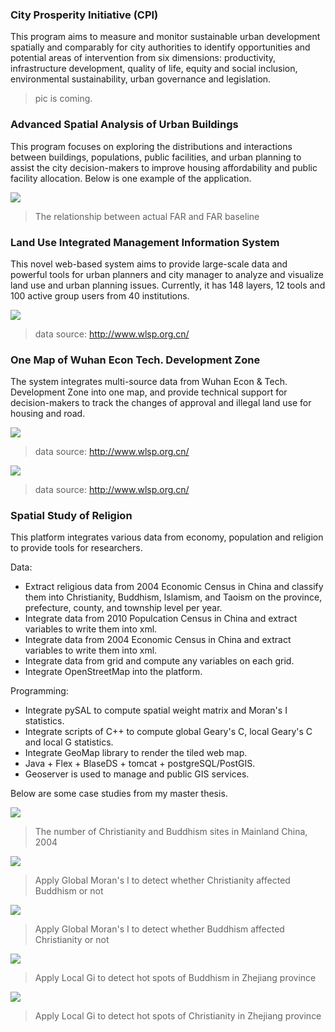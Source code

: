 ### City Prosperity Initiative (CPI)

This program aims to measure and monitor sustainable urban development spatially and comparably for city authorities to identify opportunities and potential areas of intervention from six dimensions: productivity, infrastructure development, quality of life, equity and social inclusion, environmental sustainability, urban governance and legislation.

> pic is coming.

### Advanced Spatial Analysis of Urban Buildings 

This program focuses on exploring the distributions and interactions between buildings, populations, public facilities, and urban planning to assist the city decision-makers to improve housing affordability and public facility allocation.
Below is one example of the application.

![](https://github.com/SmartWang18/Changzhen/blob/master/img/buildings.png)
> The relationship between actual FAR and FAR baseline


### Land Use Integrated Management Information System 

This novel web-based system aims to provide large-scale data and powerful tools for urban planners and city manager to analyze and visualize land use and urban planning issues. Currently, it has 148 layers, 12 tools and 100 active group users from 40 institutions.

![](http://www.wlsp.org.cn/UploadFiles/Images//admin/201604/%E7%B3%BB%E7%BB%9F%E6%88%AA%E5%9B%BE.jpg.axd)
> data source: http://www.wlsp.org.cn/


### One Map of Wuhan Econ Tech. Development Zone 

The system integrates multi-source data from Wuhan Econ & Tech. Development Zone into one map, and provide technical support for decision-makers to track the changes of approval and illegal land use for housing and road. 

![](http://www.wlsp.org.cn/UploadFiles/Images//admin/201710/%E6%AD%A6%E6%B1%89%E5%BC%80%E5%8F%91%E5%8C%BA%EF%BC%88%E6%B1%89%E5%8D%97%E5%8C%BA%EF%BC%89%E7%BB%BC%E5%90%88%E4%B8%80%E5%BC%A0%E5%9B%BE%E7%B3%BB%E7%BB%9F%E6%88%AA%E5%9B%BE1_%E5%89%AF%E6%9C%AC.jpg.axd)
> data source: http://www.wlsp.org.cn/

![](http://www.wlsp.org.cn/UploadFiles/Images//admin/201710/%E6%AD%A6%E6%B1%89%E5%BC%80%E5%8F%91%E5%8C%BA%EF%BC%88%E6%B1%89%E5%8D%97%E5%8C%BA%EF%BC%89%E7%BB%BC%E5%90%88%E4%B8%80%E5%BC%A0%E5%9B%BE%E7%B3%BB%E7%BB%9F%E6%88%AA%E5%9B%BE4_%E5%89%AF%E6%9C%AC.jpg.axd)
> data source: http://www.wlsp.org.cn/


### Spatial Study of Religion 
This platform integrates various data from economy, population and religion to provide tools for researchers.

Data:
* Extract religious data from 2004 Economic Census in China and classify them into Christianity, Buddhism, Islamism, and Taoism on the province, prefecture, county, and township level per year.
* Integrate data from 2010 Populcation Census in China and extract variables to write them into xml.
* Integrate data from 2004 Economic Census in China and extract variables to write them into xml.
* Integrate data from grid and compute any variables on each grid.
* Integrate OpenStreetMap into the platform.

Programming: 
* Integrate pySAL to compute spatial weight matrix and Moran's I statistics.
* Integrate scripts of C++ to compute global Geary's C, local Geary's C and local G statistics.
* Integrate GeoMap library to render the tiled web map.
* Java + Flex + BlaseDS + tomcat + postgreSQL/PostGIS.
* Geoserver is used to manage and public GIS services.

Below are some case studies from my master thesis.

![](https://github.com/SmartWang18/Changzhen/blob/master/img/ChristianityBuddhism.png)
> The number of Christianity and Buddhism sites in Mainland China, 2004

![](https://github.com/SmartWang18/Changzhen/blob/master/img/GlobalMoranI.png)
> Apply Global Moran's I to detect whether Christianity affected Buddhism or not

![](https://github.com/SmartWang18/Changzhen/blob/master/img/GlobalMoran2.png)
> Apply Global Moran's I to detect whether Buddhism affected Christianity or not

![](https://github.com/SmartWang18/Changzhen/blob/master/img/LocalGi.png)
> Apply Local Gi to detect hot spots of Buddhism in Zhejiang province

![](https://github.com/SmartWang18/Changzhen/blob/master/img/LocalGi2.png)
> Apply Local Gi to detect hot spots of Christianity in Zhejiang province

